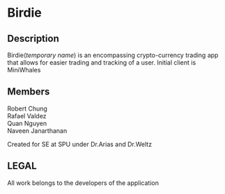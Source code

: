 # Birdie

## Description
Birdie(<i>temporary name</i>) is an encompassing crypto-currency trading app that allows for easier trading and tracking of a user. Initial client is MiniWhales

## Members
Robert Chung<br>
Rafael Valdez<br>
Quan Nguyen<br>
Naveen Janarthanan<br>

Created for SE at SPU under Dr.Arias and Dr.Weltz

## LEGAL
All work belongs to the developers of the application
